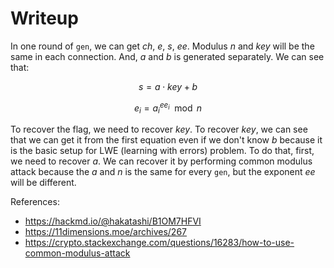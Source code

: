 # Writeup
In one round of `gen`, we can get $ch$, $e$, $s$, $ee$. Modulus $n$ and $key$ will be the same in each connection. And, $a$ and $b$ is generated separately. We can see that:

$$s = a \cdot key + b$$

$$ e_i = a_i^{ee_i} \mod n $$

To recover the flag, we need to recover $key$. To recover $key$, we can see that we can get it from the first equation even if we don't know $b$ because it is the basic setup for LWE (learning with errors) problem. To do that, first, we need to recover $a$. We can recover it by performing common modulus attack because the $a$ and $n$ is the same for every `gen`, but the exponent $ee$ will be different.

References:
- https://hackmd.io/@hakatashi/B1OM7HFVI
- https://11dimensions.moe/archives/267
- https://crypto.stackexchange.com/questions/16283/how-to-use-common-modulus-attack